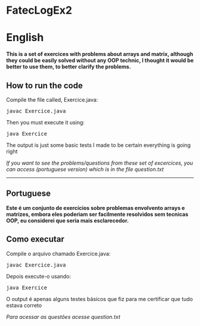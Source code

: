 # FatecLogEx2
<h1>English</h1>
<strong>This is a set of exercices with problems about arrays and matrix, although they could 
be easily solved without any OOP technic, I thought it would be better to use them, to better clarify the problems.</strong>

<h2>How to run the code</h2> 

<p>Compile the file called, Exercice.java:</p>
<pre>javac Exercice.java</pre>

<p>Then you must execute it using:</p>
<pre>java Exercice</pre>

<p>The output is just some basic tests I made to be certain everything is going right</p>

<p><em>If you want to see the problems/questions from these set of excercices, you can access (portuguese version)
which is in the file question.txt</em></p>
<hr>
<h2>Portuguese</h2>
<strong>Este é um conjunto de exercícios sobre problemas envolvento arrays e matrizes, embora eles poderiam ser 
facilmente resolvidos sem tecnicas OOP, eu considerei que seria mais esclarecedor.</strong>
<h2>Como executar</h2> 

<p>Compile o arquivo chamado Exercice.java: </p>
<pre>javac Exercice.java</pre>

<p>Depois execute-o usando: </p>
<pre>java Exercice</pre>

<p>O output é apenas alguns testes básicos que fiz para me certificar que tudo estava correto</p>
<p><em>Para acessar as questões acesse question.txt</em></p>
